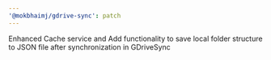 ```yaml
---
'@mokbhaimj/gdrive-sync': patch
---
```


Enhanced Cache service and Add functionality to save local folder structure to JSON file after synchronization in GDriveSync
